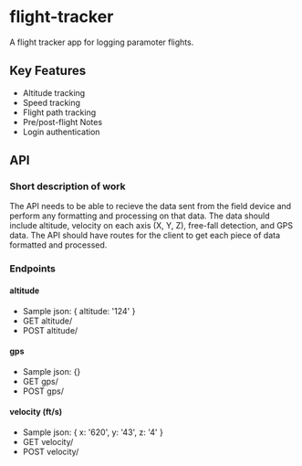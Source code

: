 # flight-tracker
A flight tracker app for logging paramoter flights.

## Key Features
- Altitude tracking
- Speed tracking
- Flight path tracking
- Pre/post-flight Notes
- Login authentication

## API

### Short description of work
The API needs to be able to recieve the data sent from the field device and perform
any formatting and processing on that data. The data should include altitude, velocity
on each axis (X, Y, Z), free-fall detection, and GPS data. The API should have routes for the client
to get each piece of data formatted and processed.

### Endpoints

#### altitude
- Sample json: { altitude: '124' }
- GET altitude/
- POST altitude/

#### gps
- Sample json: {}
- GET gps/
- POST gps/

#### velocity (ft/s)
- Sample json: { x: '620', y: '43', z: '4' }
- GET velocity/
- POST velocity/
